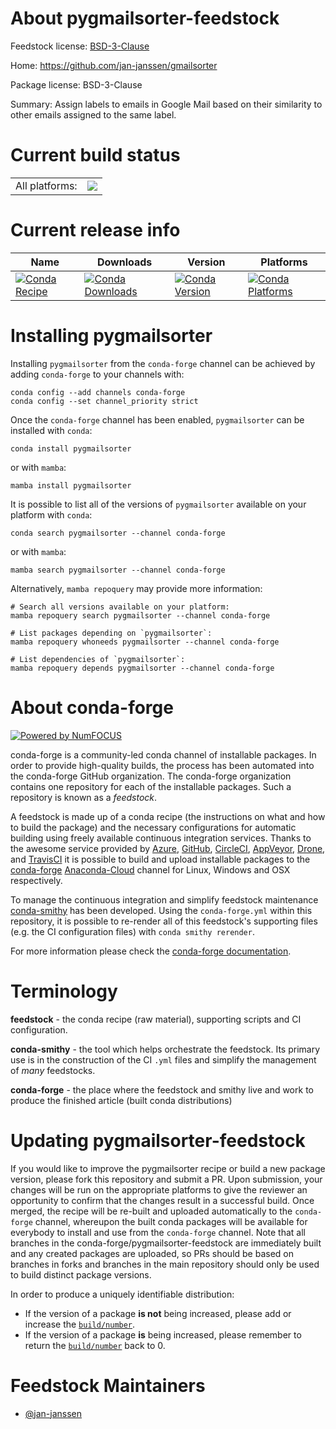 About pygmailsorter-feedstock
=============================

Feedstock license: [BSD-3-Clause](https://github.com/conda-forge/pygmailsorter-feedstock/blob/main/LICENSE.txt)

Home: https://github.com/jan-janssen/gmailsorter

Package license: BSD-3-Clause

Summary: Assign labels to emails in Google Mail based on their similarity to other emails assigned to the same label.

Current build status
====================


<table><tr><td>All platforms:</td>
    <td>
      <a href="https://dev.azure.com/conda-forge/feedstock-builds/_build/latest?definitionId=17042&branchName=main">
        <img src="https://dev.azure.com/conda-forge/feedstock-builds/_apis/build/status/pygmailsorter-feedstock?branchName=main">
      </a>
    </td>
  </tr>
</table>

Current release info
====================

| Name | Downloads | Version | Platforms |
| --- | --- | --- | --- |
| [![Conda Recipe](https://img.shields.io/badge/recipe-pygmailsorter-green.svg)](https://anaconda.org/conda-forge/pygmailsorter) | [![Conda Downloads](https://img.shields.io/conda/dn/conda-forge/pygmailsorter.svg)](https://anaconda.org/conda-forge/pygmailsorter) | [![Conda Version](https://img.shields.io/conda/vn/conda-forge/pygmailsorter.svg)](https://anaconda.org/conda-forge/pygmailsorter) | [![Conda Platforms](https://img.shields.io/conda/pn/conda-forge/pygmailsorter.svg)](https://anaconda.org/conda-forge/pygmailsorter) |

Installing pygmailsorter
========================

Installing `pygmailsorter` from the `conda-forge` channel can be achieved by adding `conda-forge` to your channels with:

```
conda config --add channels conda-forge
conda config --set channel_priority strict
```

Once the `conda-forge` channel has been enabled, `pygmailsorter` can be installed with `conda`:

```
conda install pygmailsorter
```

or with `mamba`:

```
mamba install pygmailsorter
```

It is possible to list all of the versions of `pygmailsorter` available on your platform with `conda`:

```
conda search pygmailsorter --channel conda-forge
```

or with `mamba`:

```
mamba search pygmailsorter --channel conda-forge
```

Alternatively, `mamba repoquery` may provide more information:

```
# Search all versions available on your platform:
mamba repoquery search pygmailsorter --channel conda-forge

# List packages depending on `pygmailsorter`:
mamba repoquery whoneeds pygmailsorter --channel conda-forge

# List dependencies of `pygmailsorter`:
mamba repoquery depends pygmailsorter --channel conda-forge
```


About conda-forge
=================

[![Powered by
NumFOCUS](https://img.shields.io/badge/powered%20by-NumFOCUS-orange.svg?style=flat&colorA=E1523D&colorB=007D8A)](https://numfocus.org)

conda-forge is a community-led conda channel of installable packages.
In order to provide high-quality builds, the process has been automated into the
conda-forge GitHub organization. The conda-forge organization contains one repository
for each of the installable packages. Such a repository is known as a *feedstock*.

A feedstock is made up of a conda recipe (the instructions on what and how to build
the package) and the necessary configurations for automatic building using freely
available continuous integration services. Thanks to the awesome service provided by
[Azure](https://azure.microsoft.com/en-us/services/devops/), [GitHub](https://github.com/),
[CircleCI](https://circleci.com/), [AppVeyor](https://www.appveyor.com/),
[Drone](https://cloud.drone.io/welcome), and [TravisCI](https://travis-ci.com/)
it is possible to build and upload installable packages to the
[conda-forge](https://anaconda.org/conda-forge) [Anaconda-Cloud](https://anaconda.org/)
channel for Linux, Windows and OSX respectively.

To manage the continuous integration and simplify feedstock maintenance
[conda-smithy](https://github.com/conda-forge/conda-smithy) has been developed.
Using the ``conda-forge.yml`` within this repository, it is possible to re-render all of
this feedstock's supporting files (e.g. the CI configuration files) with ``conda smithy rerender``.

For more information please check the [conda-forge documentation](https://conda-forge.org/docs/).

Terminology
===========

**feedstock** - the conda recipe (raw material), supporting scripts and CI configuration.

**conda-smithy** - the tool which helps orchestrate the feedstock.
                   Its primary use is in the construction of the CI ``.yml`` files
                   and simplify the management of *many* feedstocks.

**conda-forge** - the place where the feedstock and smithy live and work to
                  produce the finished article (built conda distributions)


Updating pygmailsorter-feedstock
================================

If you would like to improve the pygmailsorter recipe or build a new
package version, please fork this repository and submit a PR. Upon submission,
your changes will be run on the appropriate platforms to give the reviewer an
opportunity to confirm that the changes result in a successful build. Once
merged, the recipe will be re-built and uploaded automatically to the
`conda-forge` channel, whereupon the built conda packages will be available for
everybody to install and use from the `conda-forge` channel.
Note that all branches in the conda-forge/pygmailsorter-feedstock are
immediately built and any created packages are uploaded, so PRs should be based
on branches in forks and branches in the main repository should only be used to
build distinct package versions.

In order to produce a uniquely identifiable distribution:
 * If the version of a package **is not** being increased, please add or increase
   the [``build/number``](https://docs.conda.io/projects/conda-build/en/latest/resources/define-metadata.html#build-number-and-string).
 * If the version of a package **is** being increased, please remember to return
   the [``build/number``](https://docs.conda.io/projects/conda-build/en/latest/resources/define-metadata.html#build-number-and-string)
   back to 0.

Feedstock Maintainers
=====================

* [@jan-janssen](https://github.com/jan-janssen/)

